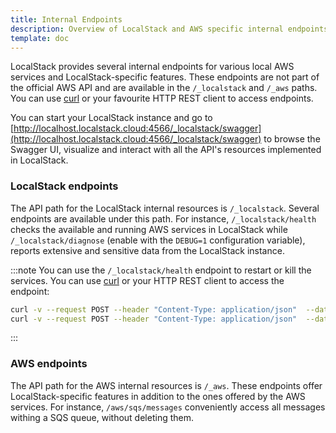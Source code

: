 ```yaml
---
title: Internal Endpoints
description: Overview of LocalStack and AWS specific internal endpoints for local development and testing
template: doc
---
```


LocalStack provides several internal endpoints for various local AWS services and LocalStack-specific features.
These endpoints are not part of the official AWS API and are available in the `/_localstack` and `/_aws` paths.
You can use [curl](https://curl.se/) or your favourite HTTP REST client to access endpoints.

You can start your LocalStack instance and go to [http://localhost.localstack.cloud:4566/_localstack/swagger](http://localhost.localstack.cloud:4566/_localstack/swagger)
to browse the Swagger UI, visualize and interact with all the API's resources implemented in LocalStack.

### LocalStack endpoints

The API path for the LocalStack internal resources is `/_localstack`.
Several endpoints are available under this path.
For instance, `/_localstack/health` checks the available and running AWS services in LocalStack while
`/_localstack/diagnose` (enable with the `DEBUG=1` configuration variable), reports extensive and sensitive data from
the LocalStack instance.

:::note
You can use the `/_localstack/health` endpoint to restart or kill the services.
You can use [curl](https://curl.se/) or your HTTP REST client to access the endpoint:

```bash
curl -v --request POST --header "Content-Type: application/json"  --data '{"action":"restart"}' http://localhost:4566/_localstack/health
curl -v --request POST --header "Content-Type: application/json"  --data '{"action":"kill"}' http://localhost:4566/_localstack/health
```
:::

### AWS endpoints

The API path for the AWS internal resources is `/_aws`.
These endpoints offer LocalStack-specific features in addition to the ones offered by the AWS services.
For instance, `/aws/sqs/messages` conveniently access all messages withing a SQS queue, without deleting them.

